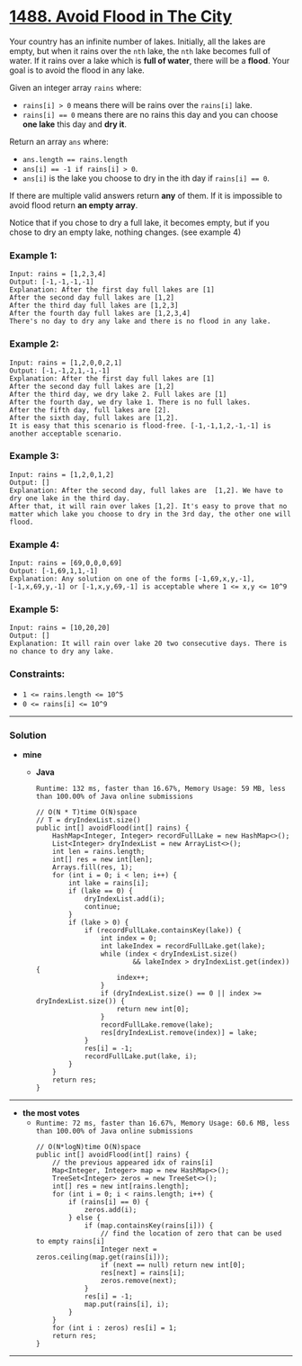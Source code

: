 # [1488. Avoid Flood in The City](https://leetcode.com/problems/avoid-flood-in-the-city/)

Your country has an infinite number of lakes. Initially, all the lakes are empty, but when it rains over the `nth` lake, the `nth` lake becomes full of water. If it rains over a lake which is **full of water**, there will be a **flood**. Your goal is to avoid the flood in any lake.

Given an integer array `rains` where:
* `rains[i] > 0` means there will be rains over the `rains[i]` lake.
* `rains[i] == 0` means there are no rains this day and you can choose **one lake** this day and **dry it**.

Return an array `ans` where:
* `ans.length == rains.length`
* `ans[i] == -1 if rains[i] > 0`.
* `ans[i]` is the lake you choose to dry in the ith day if `rains[i] == 0`.

If there are multiple valid answers return **any** of them. If it is impossible to avoid flood return **an empty array**.

Notice that if you chose to dry a full lake, it becomes empty, but if you chose to dry an empty lake, nothing changes. (see example 4)

 

### Example 1:
```
Input: rains = [1,2,3,4]
Output: [-1,-1,-1,-1]
Explanation: After the first day full lakes are [1]
After the second day full lakes are [1,2]
After the third day full lakes are [1,2,3]
After the fourth day full lakes are [1,2,3,4]
There's no day to dry any lake and there is no flood in any lake.
```

### Example 2:
```
Input: rains = [1,2,0,0,2,1]
Output: [-1,-1,2,1,-1,-1]
Explanation: After the first day full lakes are [1]
After the second day full lakes are [1,2]
After the third day, we dry lake 2. Full lakes are [1]
After the fourth day, we dry lake 1. There is no full lakes.
After the fifth day, full lakes are [2].
After the sixth day, full lakes are [1,2].
It is easy that this scenario is flood-free. [-1,-1,1,2,-1,-1] is another acceptable scenario.
```

### Example 3:
```
Input: rains = [1,2,0,1,2]
Output: []
Explanation: After the second day, full lakes are  [1,2]. We have to dry one lake in the third day.
After that, it will rain over lakes [1,2]. It's easy to prove that no matter which lake you choose to dry in the 3rd day, the other one will flood.
```

### Example 4:
```
Input: rains = [69,0,0,0,69]
Output: [-1,69,1,1,-1]
Explanation: Any solution on one of the forms [-1,69,x,y,-1], [-1,x,69,y,-1] or [-1,x,y,69,-1] is acceptable where 1 <= x,y <= 10^9
```

### Example 5:
```
Input: rains = [10,20,20]
Output: []
Explanation: It will rain over lake 20 two consecutive days. There is no chance to dry any lake.
```

### Constraints:
* `1 <= rains.length <= 10^5`
* `0 <= rains[i] <= 10^9`

---


### Solution
* **mine**
  * **Java**
    
    `Runtime: 132 ms, faster than 16.67%, Memory Usage: 59 MB, less than 100.00% of Java online submissions`
    ```
    // O(N * T)time O(N)space
    // T = dryIndexList.size()
    public int[] avoidFlood(int[] rains) {
        HashMap<Integer, Integer> recordFullLake = new HashMap<>();
        List<Integer> dryIndexList = new ArrayList<>();
        int len = rains.length;
        int[] res = new int[len];
        Arrays.fill(res, 1);
        for (int i = 0; i < len; i++) {
            int lake = rains[i];
            if (lake == 0) {
                dryIndexList.add(i);
                continue;
            }
            if (lake > 0) {
                if (recordFullLake.containsKey(lake)) {
                    int index = 0;
                    int lakeIndex = recordFullLake.get(lake);
                    while (index < dryIndexList.size()
                            && lakeIndex > dryIndexList.get(index)) {
                        index++;
                    }
                    if (dryIndexList.size() == 0 || index >= dryIndexList.size()) {
                        return new int[0];
                    }
                    recordFullLake.remove(lake);
                    res[dryIndexList.remove(index)] = lake;
                }
                res[i] = -1;
                recordFullLake.put(lake, i);
            }
        }
        return res;
    }
    ```
      
---

* **the most votes**
  * `Runtime: 72 ms, faster than 16.67%, Memory Usage: 60.6 MB, less than 100.00% of Java online submissions`
    ```
    // O(N*logN)time O(N)space
    public int[] avoidFlood(int[] rains) {
        // the previous appeared idx of rains[i]
        Map<Integer, Integer> map = new HashMap<>();
        TreeSet<Integer> zeros = new TreeSet<>();
        int[] res = new int[rains.length];
        for (int i = 0; i < rains.length; i++) {
            if (rains[i] == 0) {
                zeros.add(i);
            } else {
                if (map.containsKey(rains[i])) {
                    // find the location of zero that can be used to empty rains[i]
                    Integer next = zeros.ceiling(map.get(rains[i]));
                    if (next == null) return new int[0];
                    res[next] = rains[i];
                    zeros.remove(next);
                }
                res[i] = -1;
                map.put(rains[i], i);
            }
        }
        for (int i : zeros) res[i] = 1;
        return res;
    }
    ```
  
  
  
  
----
